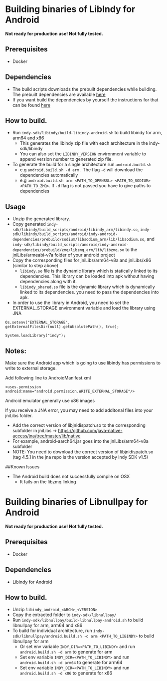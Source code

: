 # Building binaries of LibIndy for Android

**Not ready for production use! Not fully tested.**

## Prerequisites

- Docker

## Dependencies
- The build scripts downloads the prebuilt dependencies while building. The prebuilt dependencies are available [here](https://github.com/evernym/indy-android-dependencies/tree/master/prebuilt)
- If you want build the dependencies by yourself the instructions for that can be found [here](https://github.com/evernym/indy-android-dependencies) 

## How to build.
- Run `indy-sdk/libindy/build-libindy-android.sh` to build libindy for arm, arm64 and x86
    - This generates the libindy zip file with each architecture in the indy-sdk/libindy
    - You can also set the `LIBINDY_VERSION` environment variable to append version number to generated zip file.
- To generate the build for a single architecture run `android.build.sh`
    - e.g  `android.build.sh -d arm` . The flag `-d` will download the dependencies automatically
    - e.g  `android.build.sh arm <PATH_TO_OPENSSL> <PATH_TO_SODIUM> <PATH_TO_ZMQ>`. If `-d` flag is not passed you have to give paths to dependencies


## Usage 
- Unzip the generated library.
- Copy generated `indy-sdk/libindy/build_scripts/android/libindy_arm/libindy.so`, `indy-sdk/libindy/build_scripts/android/indy-android-dependencies/prebuild/sodium/libsodium_arm/lib/libsodium.so`, and `indy-sdk/libindy/build_scripts/android/indy-android-dependencies/prebuild/zmq/libzmq_arm/lib/libzmq.so` to the jniLibs/armeabi-v7a folder of your android project
- Copy the corresponding files for jniLibs/arm64-v8a and jniLibs/x86 (similar to step above)
    - `libindy.so` file is the dynamic library which is statically linked to its dependencies. This library can be loaded into apk without having dependencies along with it.
    - `libindy_shared.so` file is the dynamic library which is dynamically linked to its dependencies. you need to pass the dependencies into apk.
- In order to use the library in Android, you need to set the EXTERNAL_STORAGE environment variable and load the library using JNA
    
`Os.setenv("EXTERNAL_STORAGE", getExternalFilesDir(null).getAbsolutePath(), true);`

`System.loadLibrary("indy");`


## Notes:
Make sure the Android app which is going to use libindy has permissions to write to external storage. 

Add following line to AndroidManifest.xml

`<uses-permission android:name="android.permission.WRITE_EXTERNAL_STORAGE"/>`

Android emulator generally use x86 images

If you receive a JNA error, you may need to add additonal files into your jniLibs folder. 
- Add the correct version of libjnidispatch.so to the corresponding subfolder in jniLibs -> https://github.com/java-native-access/jna/tree/master/lib/native
- For example, android-aarch64.jar goes into the jniLibs/arm64-v8a subfolder
- NOTE: You need to download the correct version of libjnidispatch.so (tag 4.5.1 in the jna repo is the version accepted by Indy SDK v1.5)

##Known Issues

- The Android build does not successfully compile on OSX
    - It fails on the libzmq linking


# Building binaries of Libnullpay for Android

**Not ready for production use! Not fully tested.**

## Prerequisites

- Docker

## Dependencies
- Libindy for Android


## How to build.
- Unzip `libindy_android_<ARCH>_<VERSION>`
- Copy the extracted folder to `indy-sdk/libnullpay/`
- Run `indy-sdk/libnullpay/build-libnullpay-android.sh` to build libnullpay for arm, arm64 and x86
- To build for individual architecture, run `indy-sdk/libnullpay/android.build.sh -d arm <PATH_TO_LIBINDY>` to build libnullpay for arm
    - Or set env variable `INDY_DIR=<PATH_TO_LIBINDY>` and run `android.build.sh -d arm` to generate for arm
    - Set env variable `INDY_DIR=<PATH_TO_LIBINDY>` and run `android.build.sh -d arm64` to generate for arm64
    - Set env variable `INDY_DIR=<PATH_TO_LIBINDY>` and run `android.build.sh -d x86` to generate for x86



